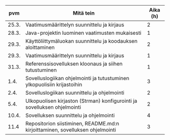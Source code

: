| pvm | Mitä tein | Aika (h)|
------|------------|---------|
| 25.3.| Vaatimusmäärittelyn suunnittelu ja kirjaus | 2 |
| 28.3.| Java-projektin luominen vaatimusten mukaisesti | 1 |
| 29.3.| Käyttöliittymäluokan suunnittelu ja koodauksen aloittaminen | 2 |
| 29.3.| Vaatimusmäärittelyn suunnittelu ja kirjaus | 1 |
| 31.3.| Referenssisovelluksen kloonaus ja siihen tutustuminen | 1 |
| 1.4.| Sovelluslogiikan ohjelmointi ja tutustuminen ylkopuolisiin krijastoihin |3|
| 2.4.| Sovelluslogiikan suunnittelu ja ohjelmointi |2|
| 5.4.| Ulkopuolisen kirjaston (Strman) konfigurointi ja sovelluksen ohjelmointi |2|
| 10.4.| Sovelluksen suunnittelu ja ohjelmointi |4|
| 11.4| Repositorion siistiminen, README.md:n kirjoittaminen, sovelluksen ohjelmointi |3|
